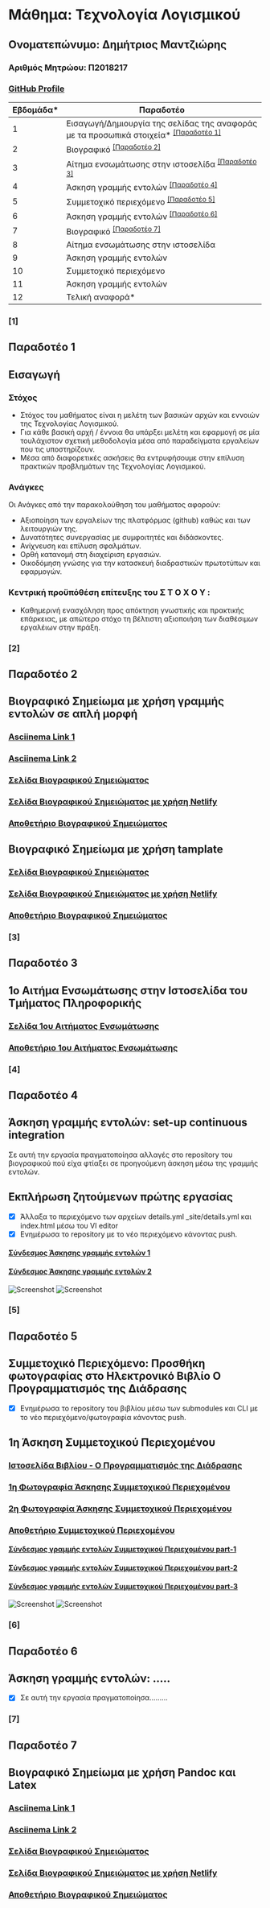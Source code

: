 # Μάθημα: Τεχνολογία Λογισμικού
## Ονοματεπώνυμο: Δημήτριος Μαντζιώρης
### Αριθμός Μητρώου: Π2018217
### [GitHub Profile](https://github.com/p18mant)

| Εβδομάδα* | Παραδοτέο |
| --- | --- |
| 1 | Εισαγωγή/Δημιουργία της σελίδας της αναφοράς με τα προσωπικά στοιχεία* <sup><a href="#1">[Παραδοτέο 1]</a></sup>|
| 2 | Βιογραφικό <sup><a href="#2">[Παραδοτέο 2]</a></sup>|
| 3 | Αίτημα ενσωμάτωσης στην ιστοσελίδα <sup><a href="#3">[Παραδοτέο 3]</a></sup>|
| 4 | Άσκηση γραμμής εντολών <sup><a href="#4">[Παραδοτέο 4]</a></sup>|
| 5 | Συμμετοχικό περιεχόμενο <sup><a href="#5">[Παραδοτέο 5]</a></sup>|
| 6 | Άσκηση γραμμής εντολών <sup><a href="#6">[Παραδοτέο 6]</a></sup>|
| 7 | Βιογραφικό <sup><a href="#7">[Παραδοτέο 7]</a></sup>|
| 8 | Αίτημα ενσωμάτωσης στην ιστοσελίδα |
| 9 | Άσκηση γραμμής εντολών |
| 10 | Συμμετοχικό περιεχόμενο |
| 11 | Άσκηση γραμμής εντολών |
| 12 | Τελική αναφορά* |

### [1]
## Παραδοτέο 1</a>
## Εισαγωγή
### Στόχος
- Στόχος του μαθήματος είναι η μελέτη των βασικών αρχών και εννοιών της Τεχνολογίας Λογισμικού. 
- Για κάθε βασική αρχή / έννοια θα υπάρξει μελέτη και εφαρμογή σε μία τουλάχιστον σχετική μεθοδολογία μέσα από παραδείγματα εργαλείων που τις υποστηρίζουν. 
- Μέσα από διαφορετικές ασκήσεις θα εντρυφήσουμε στην επίλυση πρακτικών προβλημάτων της Τεχνολογίας Λογισμικού.
### Ανάγκες
 Οι Ανάγκες από την παρακολούθηση του μαθήματος αφορoύν:
- Aξιοποίηση των εργαλείων της πλατφόρμας (github) καθώς και των λειτουργιών της. 
- Δυνατότητες συνεργασίας με συμφοιτητές και διδάσκοντες.
- Ανίχνευση και επίλυση σφαλμάτων.
- Ορθή κατανομή στη διαχείριση εργασιών.
- Oικοδόμηση γνώσης για την κατασκευή διαδραστικών πρωτοτύπων και εφαρμογών.<br/>
### Κεντρική προϋπόθέση επίτευξης του Σ Τ Ο Χ Ο Υ :
   - Καθημερινή ενασχόληση προς απόκτηση γνωστικής και πρακτικής επάρκειας, με απώτερο στόχο τη βέλτιστη αξιοποιήση των διαθέσιμων εργαλέιων στην πράξη.

### [2]
## Παραδοτέο 2</a>
## Βιογραφικό Σημείωμα με χρήση γραμμής εντολών σε απλή μορφή
### [Asciinema Link 1](https://asciinema.org/a/395269)
### [Asciinema Link 2](https://asciinema.org/a/395827)
### [Σελίδα Βιογραφικού Σημειώματος](https://p18mant.github.io/cv/)
### [Σελίδα Βιογραφικού Σημειώματος με χρήση Netlify](https://ecstatic-euclid-5ce1d6.netlify.app/)
### [Αποθετήριο Βιογραφικού Σημειώματος](https://github.com/p18mant/cv)

## Βιογραφικό Σημείωμα με χρήση tamplate
### [Σελίδα Βιογραφικού Σημειώματος](https://p18mant.github.io/online-cv/)
### [Σελίδα Βιογραφικού Σημειώματος με χρήση Netlify](https://competent-agnesi-a3b96e.netlify.app/)
### [Αποθετήριο Βιογραφικού Σημειώματος](https://github.com/p18mant/online-cv/)


### [3]
## Παραδοτέο 3</a>
## 1ο Αιτήμα Ενσωμάτωσης στην Ιστοσελίδα του Τμήματος Πληροφορικής
### [Σελίδα 1ου Αιτήματος Ενσωμάτωσης](https://epic-keller-5f60f1.netlify.app/posts/2020/11/04/aristeia-ionio-panepistimio/)
### [Αποθετήριο 1ου Αιτήματος Ενσωμάτωσης](https://github.com/p18mant/sitegr/tree/2018217)

### [4]
## Παραδοτέο 4</a>
## Άσκηση γραμμής εντολών: set-up continuous integration
Σε αυτή την εργασία πραγματοποίησα αλλαγές στο repository του βιογραφικού  πού είχα φτίαξει σε προηγούμενη άσκηση μέσω της γραμμής εντολών.

## Εκπλήρωση ζητούμενων πρώτης εργασίας
* [x] Άλλαξα το περιεχόμενο των αρχείων details.yml _site/details.yml και index.html μέσω του VI editor
* [x] Ενημέρωσα το repository με το νέο περιεχόμενο κάνοντας push.

#### [Σύνδεσμος Άσκησης γραμμής εντολών 1](https://asciinema.org/a/399052)
#### [Σύνδεσμος Άσκησης γραμμής εντολών 2](https://asciinema.org/a/399058)

![Screenshot](cli-1.png)
![Screenshot](cli-2.png)

### [5]
## Παραδοτέο 5</a>
## Συμμετοχικό Περιεχόμενο: Προσθήκη φωτογραφίας στο Ηλεκτρονικό Βιβλίο Ο Προγραμματισμός της Διάδρασης
* [x] Ενημέρωσα το repository του βιβλίου μέσω των submodules και CLI με το νέο περιεχόμενο/φωτογραφία κάνοντας push.

## 1η Άσκηση Συμμετοχικού Περιεχομένου
### [Ιστοσελίδα Βιβλίου - Ο Προγραμματισμός της Διάδρασης](https://optimistic-bartik-1be75a.netlify.app/)
### [1η Φωτογραφία Άσκησης Συμμετοχικού Περιεχομένου](https://optimistic-bartik-1be75a.netlify.app/gallery/objective-c/)
### [2η Φωτογραφία Άσκησης Συμμετοχικού Περιεχομένου](https://optimistic-bartik-1be75a.netlify.app/gallery/python/)
### [Αποθετήριο Συμμετοχικού Περιεχομένου](https://github.com/p18mant/site)

#### [Σύνδεσμος γραμμής εντολών Συμμετοχικού Περιεχομένου part-1](https://asciinema.org/a/401005)
#### [Σύνδεσμος γραμμής εντολών Συμμετοχικού Περιεχομένου part-2](https://asciinema.org/a/400622)
#### [Σύνδεσμος γραμμής εντολών Συμμετοχικού Περιεχομένου part-3](https://asciinema.org/a/401045)

![Screenshot](paradoteo5-1.jpg)
![Screenshot](paradoteo5-2.jpg)

### [6]
## Παραδοτέο 6</a>
## Άσκηση γραμμής εντολών: .....
* [X] Σε αυτή την εργασία πραγματοποίησα.........

### [7]
## Παραδοτέο 7</a>
## Βιογραφικό Σημείωμα με χρήση Pandoc και Latex
### [Asciinema Link 1](https://asciinema.org/a/405033)
### [Asciinema Link 2](https://asciinema.org/a/395827)
### [Σελίδα Βιογραφικού Σημειώματος](https://p18mant.github.io/cv/)
### [Σελίδα Βιογραφικού Σημειώματος με χρήση Netlify](https://ecstatic-euclid-5ce1d6.netlify.app/)
### [Αποθετήριο Βιογραφικού Σημειώματος](https://github.com/p18mant/cv/tree/master)

